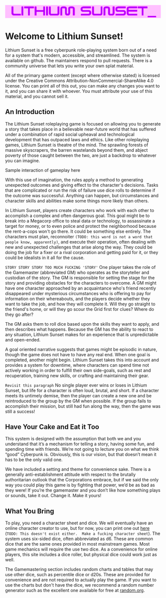 <img style="filter: invert(17%) sepia(90%) saturate(5999%) hue-rotate(275deg) brightness(105%) contrast(136%);"  src="img/logo.svg" />

# Welcome to Lithium Sunset!

Lithium Sunset is a free cyberpunk role-playing system born out of a need for a system that's modern, accessible, and streamlined.
The system is available on github.  The maintainers respond to pull requests.  There is a community universe that lets you write your own splat material.

All of the primary game content (except where otherwise stated) is licensed under the Creative Commons Attribution-NonCommercial-ShareAlike 4.0 license.  You can print all of this out, you can make any changes you want to it, and you can share it with whoever.  You must attribute your use of this material, and you cannot sell it.

## An Introduction

The Lithium Sunset roleplaying game is focused on allowing you to generate a story that takes place in a believable near-future world that has suffered under a combination of rapid social upheaval and technological development that has outpaced laws and ethics.  Like other roleplaying games, Lithium Sunset is theatre of the mind.  The sprawling forests of massive skyscrapers, the barren wastelands beyond them, and abject poverty of those caught between the two, are just a backdrop to whatever you can imagine.

<div class="sidebar" markdown="1">
Sample interaction of gameplay here
</div>

With this use of imagination, the rules apply a method to generating unexpected outcomes and giving effect to the character's decisions.  Tasks that are complicated or run the risk of failure use dice rolls to determine if the outcome was successful.  Anything can happen, but circumstances and character skills and abilities make some things more likely than others.

In Lithium Sunset, players create characters who work with each other to accomplish a complex and often dangerous goal.  This goal might be to break into a Megacorp office to steal data or technology, to assassinate a target for money, or to even police and protect the neighborhood because the rent-a-cops won't go there.   It could be something else entirely.  The characters must plan, reconnoiter ```(TODO: this word is not a word that people know, apparently)```, and execute their operation, often dealing with new and unexpected challenges that arise along the way.  They could be doing the job for a fixer or a rival corporation and getting paid for it, or they could be idealists in it all for the cause.

```STORY STORY STORY TOO MUCH FUCKING 'STORY'```
One player takes the role of the Gamemaster (abbreviated GM) who operates as the storyteller and custodian of the story.  The GM is responsible for setting the stage for the story and providing obstacles for the characters to overcome.  A GM might have one character approached by an acquaintance who's friend recently disappeared under mysterious circumstances who is offering to pay for information on their whereabouts, and the players decide whether they want to take the job, and how they will complete it.  Will they go straight to the friend's home, or will they go scour the Grid first for clues?  Where do they go after?

The GM asks them to roll dice based upon the skills they want to apply, and then describes what happens.  Because the GM has the ability to react to any situation, Lithium Sunset makes for an experience that is unpredictable and open-ended.

A goal oriented narrative suggests that games might be episodic in nature, though the game does not have to have any real end.  When one goal is completed, another might begin.  Lithium Sunset takes this into account and provides a system for downtime, where characters can spend time not actively working in order to fulfill their own side-goals, such as rest and recuperation, training new skills, or crafting and maintaining their gear.

```Revisit this paragraph```
No single player ever wins or loses in Lithium Sunset, but life for a character is often loud, brutal, and short.  If a character meets its untimely demise, then the player can create a new one and be reintroduced to the group by the GM when possible.  If the group fails to accomplish their mission, but still had fun along the way, then the game was still a success!


## Have Your Cake and Eat it Too

This system is designed with the assumption that both we and you understand that it’s a mechanism for telling a story, having some fun, and spending time with friends.  We’re not going to lecture you on what we think “good” Cyberpunk is.  Obviously, this is our vision, but that doesn’t mean it has to be the only valid one.

We have included a setting and theme for convenience sake.  There is a generally anti-establishment attitude with respect to the brutally authoritarian outlook that the Corporations embrace, but if we said the only way you could play this game is by fighting that power, we’d be as bad as they were!  If you’re the gamemaster and you don’t like how something plays or sounds, take it out.  Change it.  Make it yours!

## What You Bring

To play, you need a character sheet and dice.  We will eventually have an online character creator to use, but for now, you can print one out [here]( ) (```TODO: This doesn't exist either.  Make a fucking character sheet```).  The system uses six-sided dice, often abbreviated as d6.  These are common dice that are the same ones provided in most mainstream games.  Most game mechanics will require the use two dice.  As a convenience for online players, this site includes a dice roller, but physical dice could work just as well.

The Gamemastering section includes random charts and tables that may use other dice, such as percentile dice or d20s.  These are provided for convenience and are not required to actually play the game.  If you want to use the charts but don't have the dice, we recommend a random number generator such as the excellent one available for free at [random.org](https://random.org).
